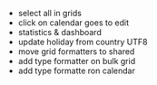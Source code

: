 - select all in grids
- click on calendar goes to edit
- statistics & dashboard
- update holiday from country UTF8
- move grid formatters to shared
- add type formatter on bulk grid
- add type formatte ron calendar